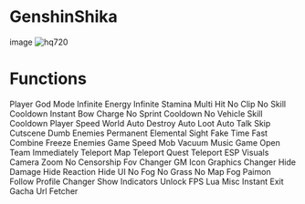 # GenshinShika
image
![hq720](https://github.com/user-attachments/assets/a04feaf4-3992-4f63-a73c-01ac62e7da84)

# Functions
Player
God Mode
Infinite Energy
Infinite Stamina
Multi Hit
No Clip
No Skill Cooldown
Instant Bow Charge
No Sprint Cooldown
No Vehicle Skill Cooldown
Player Speed
World
Auto Destroy
Auto Loot
Auto Talk
Skip Cutscene
Dumb Enemies
Permanent Elemental Sight
Fake Time
Fast Combine
Freeze Enemies
Game Speed
Mob Vacuum
Music Game
Open Team Immediately
Teleport
Map Teleport
Quest Teleport
ESP
Visuals
Camera Zoom
No Censorship
Fov Changer
GM Icon
Graphics Changer
Hide Damage
Hide Reaction
Hide UI
No Fog
No Grass
No Map Fog
Paimon Follow
Profile Changer
Show Indicators
Unlock FPS
Lua
Misc
Instant Exit
Gacha Url Fetcher
